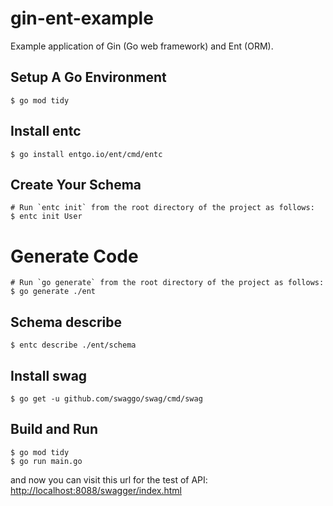 # gin-ent-example  

Example application of Gin (Go web framework) and Ent (ORM).

## Setup A Go Environment
```shell
$ go mod tidy
```

## Install entc
```shell
$ go install entgo.io/ent/cmd/entc
```

## Create Your Schema
```shell
# Run `entc init` from the root directory of the project as follows:
$ entc init User
```

# Generate Code
```shell
# Run `go generate` from the root directory of the project as follows:
$ go generate ./ent
```

## Schema describe
```shell
$ entc describe ./ent/schema
```

## Install swag
```shell
$ go get -u github.com/swaggo/swag/cmd/swag
```

## Build and Run
```shell
$ go mod tidy
$ go run main.go
```  
and now you can visit this url for the test of API: <http://localhost:8088/swagger/index.html>  

